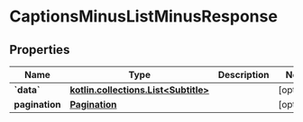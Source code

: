 
# CaptionsMinusListMinusResponse

## Properties
Name | Type | Description | Notes
------------ | ------------- | ------------- | -------------
**&#x60;data&#x60;** | [**kotlin.collections.List&lt;Subtitle&gt;**](Subtitle.md) |  |  [optional]
**pagination** | [**Pagination**](Pagination.md) |  |  [optional]



